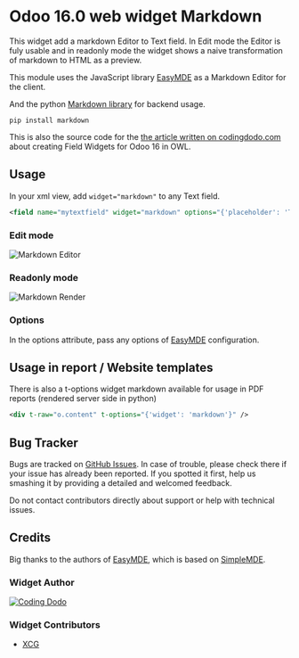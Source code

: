 # Odoo 16.0 web widget Markdown

This widget add a markdown Editor to Text field. In Edit mode the Editor is fuly usable and in readonly mode
the widget shows a naive transformation of markdown to HTML as a preview.

This module uses the JavaScript library [EasyMDE](https://github.com/Ionaru/easy-markdown-editor) as a Markdown Editor for the
client.

And the python [Markdown library](https://github.com/Python-Markdown/markdown) for backend usage.

```
pip install markdown
```

This is also the source code for the [the article written on codingdodo.com](https://codingdodo.com) about
creating Field Widgets for Odoo 16 in OWL.

## Usage

In your xml view, add `widget="markdown"` to any Text field.

```xml
<field name="mytextfield" widget="markdown" options="{'placeholder': 'Type content here'}">
```

### Edit mode

![Markdown Editor](https://res.cloudinary.com/phildl-cloudinary/image/upload/v1617684353/codingdodo/github-module-screenshot.png)

### Readonly mode

![Markdown Render](https://res.cloudinary.com/phildl-cloudinary/image/upload/v1617684497/codingdodo/github-module-screenshot-2.png)

### Options

In the options attribute, pass any options of
[EasyMDE](https://github.com/Ionaru/easy-markdown-editor#configuration) configuration.

## Usage in report / Website templates

There is also a t-options widget markdown available for usage in PDF reports (rendered server side in
python)

```xml
<div t-raw="o.content" t-options="{'widget': 'markdown'}" />
```

## Bug Tracker

Bugs are tracked on [GitHub Issues](https://github.com/Coding-Dodo/web_widget_markdown/issues). In case of
trouble, please check there if your issue has already been reported. If you spotted it first, help us
smashing it by providing a detailed and welcomed feedback.

Do not contact contributors directly about support or help with technical issues.

## Credits

Big thanks to the authors of [EasyMDE](https://github.com/Ionaru/easy-markdown-editor),
which is based on [SimpleMDE](https://github.com/sparksuite/simplemde-markdown-editor).

### Widget Author

[![Coding Dodo](https://res.cloudinary.com/phildl-cloudinary/image/upload/w_300/v1617638212/codingdodo/Coding_Dodo_rplksw.png)](https://codingdodo.com)

### Widget Contributors

* [XCG](https://xcg-consulting.fr/)
